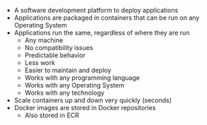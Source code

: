 - A software development platform to deploy applications
- Applications are packaged in containers that can be run on any Operating System
- Applications run the same, regardless of where they are run
	- Any machine
	- No compatibility issues
	- Predictable behavior
	- Less work
	- Easier to maintain and deploy
	- Works with any programming language
	- Works with any Operating System
	- Works with any technology
- Scale containers up and down very quickly (seconds)
- Docker images are stored in Docker repositories
	- Also stored in ECR